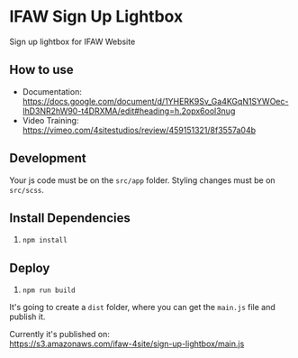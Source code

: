 # IFAW Sign Up Lightbox

Sign up lightbox for IFAW Website

## How to use

- Documentation: https://docs.google.com/document/d/1YHERK9Sv_Ga4KGqN1SYWOec-lhD3NR2hW90-t4DRXMA/edit#heading=h.2opx6ool3nug
- Video Training: https://vimeo.com/4sitestudios/review/459151321/8f3557a04b

## Development

Your js code must be on the `src/app` folder. Styling changes must be on `src/scss`.

## Install Dependencies

1. `npm install`

## Deploy

1. `npm run build`

It's going to create a `dist` folder, where you can get the `main.js` file and publish it.

Currently it's published on:  
https://s3.amazonaws.com/ifaw-4site/sign-up-lightbox/main.js
